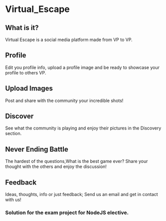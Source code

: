 # Virtual_Escape

## What is it?
Virtual Escape is a social media platform made from VP to VP.

## Profile
Edit you profile info, upload a profile image and be ready to showcase your profile to others VP.

## Upload Images
Post and share with the community your incredible shots!

## Discover
See what the community is playing and enjoy their pictures in the Discovery section.

## Never Ending Battle
The hardest of the questions,What is the best game ever?
Share your thought with the others and enjoy the discussion!

## Feedback
Ideas, thoughts, info or just feedback; Send us an email and get in contact with us!

### Solution for the exam project for NodeJS elective.
